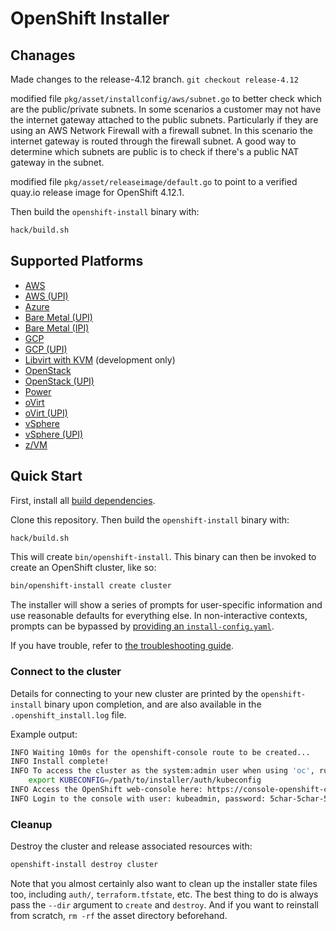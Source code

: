 # OpenShift Installer

## Chanages

Made changes to the release-4.12 branch. ```git checkout release-4.12```

modified file ```pkg/asset/installconfig/aws/subnet.go``` to better check which are the public/private subnets.
In some scenarios a customer may not have the internet gateway attached to the public subnets.  Particularly if 
they are using an AWS Network Firewall with a firewall subnet.  In this scenario the internet gateway is routed 
through the firewall subnet.  A good way to determine which subnets are public is to check if there's a public 
NAT gateway in the subnet.

modified file ```pkg/asset/releaseimage/default.go``` to point to a verified quay.io release image for OpenShift 4.12.1.

Then build the `openshift-install` binary with:

```sh
hack/build.sh
```

## Supported Platforms

* [AWS](docs/user/aws/README.md)
* [AWS (UPI)](docs/user/aws/install_upi.md)
* [Azure](docs/user/azure/README.md)
* [Bare Metal (UPI)](docs/user/metal/install_upi.md)
* [Bare Metal (IPI)](docs/user/metal/install_ipi.md)
* [GCP](docs/user/gcp/README.md)
* [GCP (UPI)](docs/user/gcp/install_upi.md)
* [Libvirt with KVM](docs/dev/libvirt/README.md) (development only)
* [OpenStack](docs/user/openstack/README.md)
* [OpenStack (UPI)](docs/user/openstack/install_upi.md)
* [Power](docs/user/power/install_upi.md)
* [oVirt](docs/user/ovirt/install_ipi.md)
* [oVirt (UPI)](docs/user/ovirt/install_upi.md)
* [vSphere](docs/user/vsphere/README.md)
* [vSphere (UPI)](docs/user/vsphere/install_upi.md)
* [z/VM](docs/user/zvm/install_upi.md)

## Quick Start

First, install all [build dependencies](docs/dev/dependencies.md).

Clone this repository. Then build the `openshift-install` binary with:

```sh
hack/build.sh
```

This will create `bin/openshift-install`. This binary can then be invoked to create an OpenShift cluster, like so:

```sh
bin/openshift-install create cluster
```

The installer will show a series of prompts for user-specific information and use reasonable defaults for everything else.
In non-interactive contexts, prompts can be bypassed by [providing an `install-config.yaml`](docs/user/overview.md#multiple-invocations).

If you have trouble, refer to [the troubleshooting guide](docs/user/troubleshooting.md).

### Connect to the cluster

Details for connecting to your new cluster are printed by the `openshift-install` binary upon completion, and are also available in the `.openshift_install.log` file.

Example output:

```sh
INFO Waiting 10m0s for the openshift-console route to be created...
INFO Install complete!
INFO To access the cluster as the system:admin user when using 'oc', run
    export KUBECONFIG=/path/to/installer/auth/kubeconfig
INFO Access the OpenShift web-console here: https://console-openshift-console.apps.${CLUSTER_NAME}.${BASE_DOMAIN}:6443
INFO Login to the console with user: kubeadmin, password: 5char-5char-5char-5char
```

### Cleanup

Destroy the cluster and release associated resources with:

```sh
openshift-install destroy cluster
```

Note that you almost certainly also want to clean up the installer state files too, including `auth/`, `terraform.tfstate`, etc.
The best thing to do is always pass the `--dir` argument to `create` and `destroy`.
And if you want to reinstall from scratch, `rm -rf` the asset directory beforehand.
